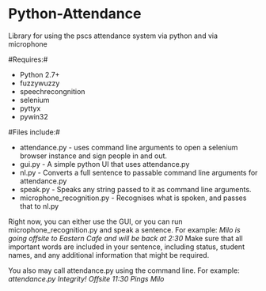# Python-Attendance
Library for using the pscs attendance system via python and via microphone

#Requires:#
- Python 2.7+
- fuzzywuzzy
- speechrecongnition
- selenium
- pyttyx
- pywin32

#Files include:#
- attendance.py - uses command line arguments to open a selenium browser instance and sign people in and out.
- gui.py - A simple python UI that uses attendance.py
- nl.py - Converts a full sentence to passable command line arguments for attendance.py
- speak.py - Speaks any string passed to it as command line arguments.
- microphone_recognition.py - Recognises what is spoken, and passes that to nl.py

Right now, you can either use the GUI, or you can run microphone_recognition.py and speak a sentence.
For example:
*Milo is going offsite to Eastern Cafe and will be back at 2:30*
Make sure that all important words are included in your sentence, including status, student names, and any additional information that might be required.

You also may call attendance.py using the command line.
For example:
*attendance.py Integrity! Offsite 11:30 Pings Milo*
